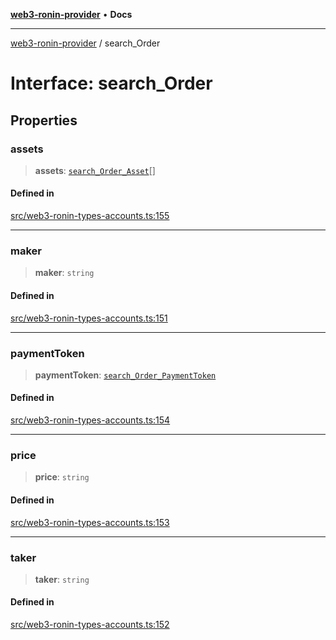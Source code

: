 [**web3-ronin-provider**](../README.md) • **Docs**

***

[web3-ronin-provider](../globals.md) / search\_Order

# Interface: search\_Order

## Properties

### assets

> **assets**: [`search_Order_Asset`](search_Order_Asset.md)[]

#### Defined in

[src/web3-ronin-types-accounts.ts:155](https://github.com/chuacw/web3-ronin-provider/blob/5334d3e4a39d6911ce4028a880b09b3429564837/src/web3-ronin-types-accounts.ts#L155)

***

### maker

> **maker**: `string`

#### Defined in

[src/web3-ronin-types-accounts.ts:151](https://github.com/chuacw/web3-ronin-provider/blob/5334d3e4a39d6911ce4028a880b09b3429564837/src/web3-ronin-types-accounts.ts#L151)

***

### paymentToken

> **paymentToken**: [`search_Order_PaymentToken`](search_Order_PaymentToken.md)

#### Defined in

[src/web3-ronin-types-accounts.ts:154](https://github.com/chuacw/web3-ronin-provider/blob/5334d3e4a39d6911ce4028a880b09b3429564837/src/web3-ronin-types-accounts.ts#L154)

***

### price

> **price**: `string`

#### Defined in

[src/web3-ronin-types-accounts.ts:153](https://github.com/chuacw/web3-ronin-provider/blob/5334d3e4a39d6911ce4028a880b09b3429564837/src/web3-ronin-types-accounts.ts#L153)

***

### taker

> **taker**: `string`

#### Defined in

[src/web3-ronin-types-accounts.ts:152](https://github.com/chuacw/web3-ronin-provider/blob/5334d3e4a39d6911ce4028a880b09b3429564837/src/web3-ronin-types-accounts.ts#L152)
